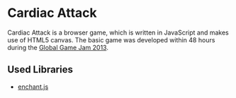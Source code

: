 Cardiac Attack
==============
Cardiac Attack is a browser game, which is written in JavaScript and makes use of HTML5 canvas. The basic game was developed within 48 hours during the [Global Game Jam 2013](http://globalgamejam.org/news/2013/01/26/ggj13-theme).

Used Libraries
--------------
* [enchant.js](http://enchantjs.com/)
